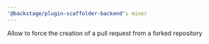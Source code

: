 ```yaml
---
'@backstage/plugin-scaffolder-backend': minor
---
```


Allow to force the creation of a pull request from a forked repository

